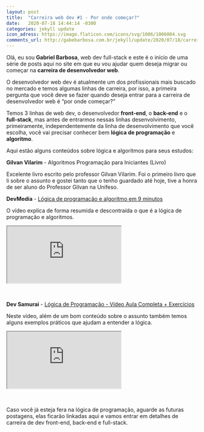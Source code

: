 ```yaml
---
layout: post
title:  "Carreira web dev #1 - Por onde começar?"
date:   2020-07-18 14:44:14 -0300
categories: jekyll update
icon_adress: https://image.flaticon.com/icons/svg/1006/1006004.svg
comments_url: http://gabebarbosa.com.br/jekyll/update/2020/07/18/carreiraWebDevPorOndeComecar.html
---
```

Olá, eu sou **Gabriel Barbosa**, web dev full-stack e este é o início de uma série de posts aqui no site em que eu vou ajudar quem deseja migrar ou começar na **carreira de desenvolvedor web**.

O desenvolvedor web dev é atualmente um dos profissionais mais buscado no mercado e temos algumas linhas de carreira, por isso, a primeira pergunta que você deve se fazer quando deseja entrar para a carreira de desenvolvedor web é “por onde começar?”

Temos 3 linhas de web dev, o desenvolvedor **front-end**, o **back-end** e o **full-stack**, mas antes de entrarmos nessas linhas desenvolvimento, primeiramente, independentemente da linha de desenvolvimento que você escolha, você vai precisar conhecer bem **lógica de programação** e **algoritmo**.

Aqui estão alguns conteúdos sobre lógica e algoritmos para seus estudos:

**Gilvan Vilarim** - Algoritmos Programação para Iniciantes (Livro)

Excelente livro escrito pelo professor Gilvan Vilarim. Foi o primeiro livro que li sobre o assunto e gostei tanto que o tenho guardado até hoje, tive a honra de ser aluno do Professor Gilvan na Unifeso.

**DevMedia** - [Lógica de programação e algoritmo em 9 minutos](https://www.youtube.com/watch?v=C_3qWjNVbPU)

O vídeo explica de forma resumida e descontraída o que é a lógica de programação e algoritmos.

<div class="embed-responsive embed-responsive-16by9">
  <iframe class="embed-responsive-item" src="https://www.youtube.com/watch?v=C_3qWjNVbPU" allowfullscreen></iframe>
</div>


&nbsp;


**Dev Samurai** - [Lógica de Programação - Vídeo Aula Completa + Exercícios](https://www.youtube.com/watch?v=PbRkAwZnQCU)

Neste vídeo, além de um bom conteúdo sobre o assunto também temos alguns exemplos práticos que ajudam a entender a lógica.

<div class="embed-responsive embed-responsive-16by9">
  <iframe class="embed-responsive-item" src="https://www.youtube.com/watch?v=PbRkAwZnQCU" allowfullscreen></iframe>
</div>


&nbsp;


Caso você já esteja fera na lógica de programação, aguarde as futuras postagens, elas ficarão linkadas aqui e vamos entrar em detalhes de carreira de dev front-end, back-end e full-stack.